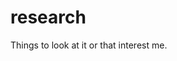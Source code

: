 # research
Things to look at it or that interest me.

<!--START_SECTION:activity-->
<!--END_SECTION:activity-->
